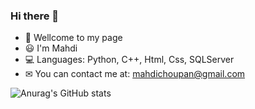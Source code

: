 ### Hi there 👋

- 🤍 Wellcome to my page
- 😃 I'm Mahdi
- 💻 Languages: Python, C++, Html, Css, SQLServer 
- ✉ You can contact me at: mahdichoupan@gmail.com

![Anurag's GitHub stats](https://github-readme-stats.vercel.app/api?username=mahdichoupan&theme=vue-dark&show_icons=true)
